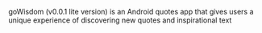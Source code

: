 goWisdom (v0.0.1 lite version) is an Android quotes app that gives users a unique experience of discovering new quotes and inspirational text
